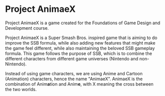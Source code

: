 # Project AnimaeX
Project AnimaeX is a game created for the Foundations of Game Design and Development course.

Project AnimaeX is a Super Smash Bros. inspired game that is aiming to do improve the SSB formula, while also adding new features that might make the game feel different, while also maintaining the beloved SSB gameplay formula.
This game follows the purpose of SSB, which is to combine the different characters from different game universes (Nintendo and non-Nintendo). 

Instead of using game characters, we are using Anime and Cartoon (Animation) characters, hence the name "AnimaeX". AnimaeX is the combination of Anim**a**tion and Anim**e**, with X meaning the cross between the two worlds.
